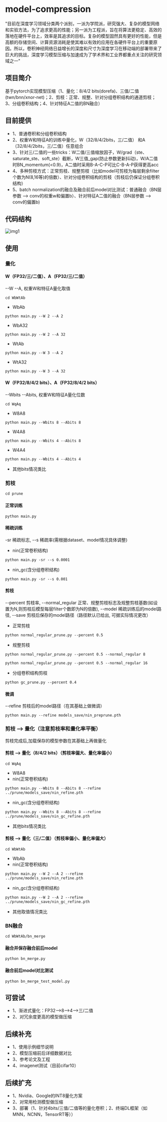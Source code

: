 # model-compression
"目前在深度学习领域分类两个派别，一派为学院派，研究强大、复杂的模型网络和实验方法，为了追求更高的性能；另一派为工程派，旨在将算法更稳定、高效的落地在硬件平台上，效率是其追求的目标。复杂的模型固然具有更好的性能，但是高额的存储空间、计算资源消耗是使其难以有效的应用在各硬件平台上的重要原因。所以，卷积神经网络日益增长的深度和尺寸为深度学习在移动端的部署带来了巨大的挑战，深度学习模型压缩与加速成为了学术界和工业界都重点关注的研究领域之一"


## 项目简介 
基于pytorch实现模型压缩（1、量化：8/4/2 bits(dorefa)、三值/二值(twn/bnn/xnor-net)；2、剪枝：正常、规整、针对分组卷积结构的通道剪枝；3、分组卷积结构；4、针对特征A二值的BN融合）


## 目前提供
- 1、普通卷积和分组卷积结构
- 2、权重W和特征A的训练中量化，W（32/8/4/2bits，三/二值） 和A（32/8/4/2bits，三/二值）任意组合
- 3、针对三/二值的一些tricks：W二值/三值缩放因子，W/grad（ste、saturate_ste、soft_ste）截断，W三值_gap(防止参数更新抖动)，W/A二值时BN_momentum(<0.9)，A二值时采用B-A-C-P可比C-B-A-P获得更高acc
- 4、多种剪枝方式：正常剪枝、规整剪枝（比如model可剪枝为每层剩余filter个数为N(8,16等)的倍数）、针对分组卷积结构的剪枝（剪枝后仍保证分组卷积结构）
- 5、batch normalization的融合及融合前后model对比测试：普通融合（BN层参数 —> conv的权重w和偏置b）、针对特征A二值的融合（BN层参数 —> conv的偏置b)


## 代码结构
![img1](https://github.com/666DZY666/model-compression/blob/master/readme_imgs/code_structure.jpg)


## 使用
### 量化
#### W（FP32/三/二值）、A（FP32/三/二值）
--W --A, 权重W和特征A量化取值
```
cd WbWtAb
```
- WbAb
```
python main.py --W 2 --A 2
```
- WbA32
```
python main.py --W 2 --A 32
```
- WtAb
```
python main.py --W 3 --A 2
```
- WtA32
```
python main.py --W 3 --A 32
```
#### W（FP32/8/4/2 bits）、A（FP32/8/4/2 bits）
--Wbits --Abits, 权重W和特征A量化位数
```
cd WqAq
```
- W8A8
```
python main.py --Wbits 8 --Abits 8
```
- W4A8
```
python main.py --Wbits 4 --Abits 8
```
- W4A4
```
python main.py --Wbits 4 --Abits 4
```
- 其他bits情况类比

### 剪枝
```
cd prune
```
#### 正常训练
```
python main.py
```
#### 稀疏训练
-sr 稀疏标志, --s 稀疏率(需根据dataset、model情况具体调整)
- nin(正常卷积结构)
```
python main.py -sr --s 0.0001
```
- nin_gc(含分组卷积结构)
```
python main.py -sr --s 0.001
```
#### 剪枝
--percent 剪枝率, --normal_regular 正常、规整剪枝标志及规整剪枝基数(如设置为N,则剪枝后模型每层filter个数即为N的倍数), --model 稀疏训练后的model路径, --save 剪枝后保存的model路径（路径默认已给出, 可据实际情况更改）
- 正常剪枝
```
python normal_regular_prune.py --percent 0.5
```
- 规整剪枝
```
python normal_regular_prune.py --percent 0.5 --normal_regular 8
```
```
python normal_regular_prune.py --percent 0.5 --normal_regular 16
```
- 分组卷积结构剪枝
```
python gc_prune.py --percent 0.4
```
#### 微调
--refine 剪枝后的model路径（在其基础上做微调）
```
python main.py --refine models_save/nin_preprune.pth
```

### 剪枝 —> 量化（注意剪枝率和量化率平衡）
剪枝完成后,加载保存的模型参数在其基础上再做量化
#### 剪枝 —> 量化（8/4/2 bits）（剪枝率偏大、量化率偏小）
```
cd WqAq
```
- W8A8
- nin(正常卷积结构)
```
python main.py --Wbits 8 --Abits 8 --refine ../prune/models_save/nin_refine.pth
```
- nin_gc(含分组卷积结构)
```
python main.py --Wbits 8 --Abits 8 --refine ../prune/models_save/nin_gc_refine.pth
```
- 其他bits情况类比
#### 剪枝 —> 量化（三/二值）（剪枝率偏小、量化率偏大）
```
cd WbWtAb
```
- WbAb
- nin(正常卷积结构)
```
python main.py --W 2 --A 2 --refine ../prune/models_save/nin_refine.pth
```
- nin_gc(含分组卷积结构)
```
python main.py --W 2 --A 2 --refine ../prune/models_save/nin_gc_refine.pth
```
- 其他取值情况类比

### BN融合
```
cd WbWtAb/bn_merge
```
#### 融合并保存融合前后model
```
python bn_merge.py
```
#### 融合前后model对比测试
```
python bn_merge_test_model.py
```


## 可尝试
- 1、渐进式量化：FP32—>8—>4—>三/二值
- 2、对冗余度更高的模型做压缩


## 后续补充
- 1、使用示例细节说明
- 2、模型压缩前后详细数据对比
- 3、参考论文及工程
- 4、imagenet测试（目前cifar10）

## 后续扩充
- 1、Nvidia、Google的INT8量化方案
- 2、对常用检测模型做压缩
- 3、部署（1、针对4bits/三值/二值等的量化卷积；2、终端DL框架（如MNN，NCNN，TensorRT等））
